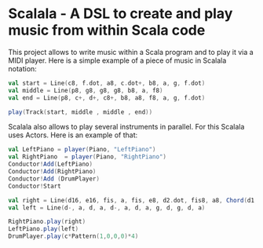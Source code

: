 Scalala - A DSL to create and play music from within Scala code
=========================

This project allows to write music within a Scala program and to play it via a MIDI player.
Here is a simple example of a piece of music in Scalala notation:
```scala
val start = Line(c8, f.dot, a8, c.dot+, b8, a, g, f.dot)
val middle = Line(p8, g8, g8, g8, b8, a, f8)
val end = Line(p8, c+, d+, c8+, b8, a8, f8, a, g, f.dot)

play(Track(start, middle , middle , end))
```

Scalala also allows to play several instruments in parallel. For this Scalala uses Actors. 
Here is an example of that: 
```scala
val LeftPiano = player(Piano, "LeftPiano")
val RightPiano  = player(Piano, "RightPiano")
Conductor!Add(LeftPiano)
Conductor!Add(RightPiano)
Conductor!Add (DrumPlayer)
Conductor!Start

val right = Line(d16, e16, fis, a, fis, e8, d2.dot, fis8, a8, Chord(d1, g1, b1), d8, c, a, Chord(a1-, d2, fis2))
val left = Line(d-, a, d, a, d-, a, d, a, g, d, g, d, a)

RightPiano.play(right)
LeftPiano.play(left)
DrumPlayer.play(c*Pattern(1,0,0,0)*4)
```
